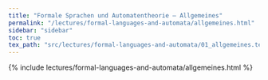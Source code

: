 ```yaml
---
title: "Formale Sprachen und Automatentheorie – Allgemeines"
permalink: "/lectures/formal-languages-and-automata/allgemeines.html"
sidebar: "sidebar"
toc: true
tex_path: "src/lectures/formal-languages-and-automata/01_allgemeines.tex"
---
```


{% include lectures/formal-languages-and-automata/allgemeines.html %}